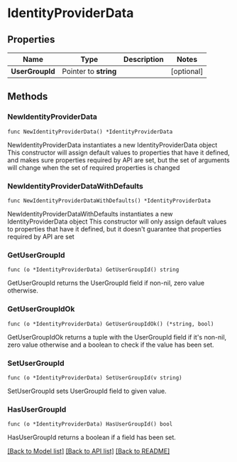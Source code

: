 # IdentityProviderData

## Properties

Name | Type | Description | Notes
------------ | ------------- | ------------- | -------------
**UserGroupId** | Pointer to **string** |  | [optional] 

## Methods

### NewIdentityProviderData

`func NewIdentityProviderData() *IdentityProviderData`

NewIdentityProviderData instantiates a new IdentityProviderData object
This constructor will assign default values to properties that have it defined,
and makes sure properties required by API are set, but the set of arguments
will change when the set of required properties is changed

### NewIdentityProviderDataWithDefaults

`func NewIdentityProviderDataWithDefaults() *IdentityProviderData`

NewIdentityProviderDataWithDefaults instantiates a new IdentityProviderData object
This constructor will only assign default values to properties that have it defined,
but it doesn't guarantee that properties required by API are set

### GetUserGroupId

`func (o *IdentityProviderData) GetUserGroupId() string`

GetUserGroupId returns the UserGroupId field if non-nil, zero value otherwise.

### GetUserGroupIdOk

`func (o *IdentityProviderData) GetUserGroupIdOk() (*string, bool)`

GetUserGroupIdOk returns a tuple with the UserGroupId field if it's non-nil, zero value otherwise
and a boolean to check if the value has been set.

### SetUserGroupId

`func (o *IdentityProviderData) SetUserGroupId(v string)`

SetUserGroupId sets UserGroupId field to given value.

### HasUserGroupId

`func (o *IdentityProviderData) HasUserGroupId() bool`

HasUserGroupId returns a boolean if a field has been set.


[[Back to Model list]](../README.md#documentation-for-models) [[Back to API list]](../README.md#documentation-for-api-endpoints) [[Back to README]](../README.md)


